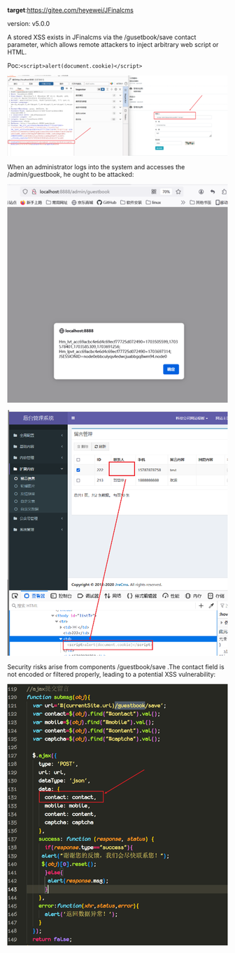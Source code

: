 **target**:https://gitee.com/heyewei/JFinalcms

version: v5.0.0

A stored XSS exists in JFinalcms via the /gusetbook/save contact parameter, which allows remote attackers to inject arbitrary web script or HTML.

Poc:`<script>alert(document.cookie)</script>`

![image-20231228154917239](image/JFinalcms/image-20231228154917239.png)

When an administrator logs into the system and accesses the /admin/guestbook, he ought to be attacked:

![image-20231228155146627](image/JFinalcms/image-20231228155146627.png)

![image-20231228155241889](image/JFinalcms/image-20231228155241889.png)



Security risks arise from components /guestbook/save .The contact field is not encoded or filtered properly, leading to a potential XSS vulnerability:

![image-20231228155724036](image/JFinalcms/image-20231228155724036.png)


